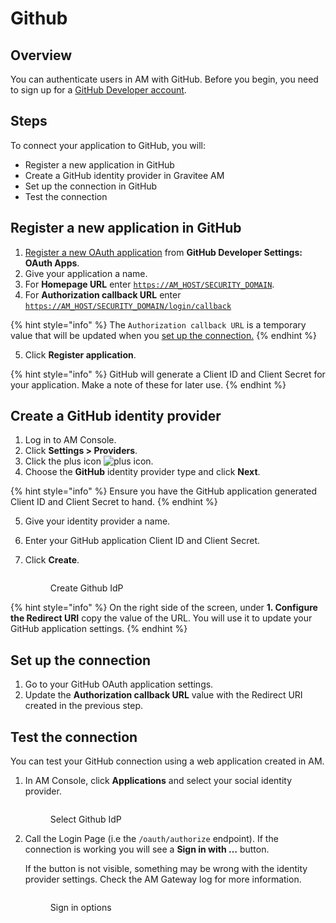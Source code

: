 # Github

## Overview

You can authenticate users in AM with GitHub. Before you begin, you need to sign up for a [GitHub Developer account](https://github.com/join).

## Steps

To connect your application to GitHub, you will:

* Register a new application in GitHub
* Create a GitHub identity provider in Gravitee AM
* Set up the connection in GitHub
* Test the connection

## Register a new application in GitHub

1. [Register a new OAuth application](https://github.com/settings/applications/new) from **GitHub Developer Settings: OAuth Apps**.
2. Give your application a name.
3. For **Homepage URL** enter [`https://AM_HOST/SECURITY_DOMAIN`](https://am\_host/SECURITY\_DOMAIN).
4. For **Authorization callback URL** enter [`https://AM_HOST/SECURITY_DOMAIN/login/callback`](https://am\_host/SECURITY\_DOMAIN/login/callback)

{% hint style="info" %}
The `Authorization callback URL` is a temporary value that will be updated when you [set up the connection.](github.md#set-up-the-connection)
{% endhint %}

5. Click **Register application**.

{% hint style="info" %}
GitHub will generate a Client ID and Client Secret for your application. Make a note of these for later use.
{% endhint %}

## Create a GitHub identity provider

1. Log in to AM Console.
2. Click **Settings > Providers**.
3. Click the plus icon ![plus icon](https://docs.gravitee.io/images/icons/plus-icon.png).
4. Choose the **GitHub** identity provider type and click **Next**.

{% hint style="info" %}
Ensure you have the GitHub application generated Client ID and Client Secret to hand.
{% endhint %}

5. Give your identity provider a name.
6. Enter your GitHub application Client ID and Client Secret.
7.  Click **Create**.

    <figure><img src="https://docs.gravitee.io/images/am/current/graviteeio-am-userguide-social-idp-github.png" alt=""><figcaption><p>Create Github IdP</p></figcaption></figure>

{% hint style="info" %}
On the right side of the screen, under **1. Configure the Redirect URI** copy the value of the URL. You will use it to update your GitHub application settings.
{% endhint %}

## Set up the connection

1. Go to your GitHub OAuth application settings.
2. Update the **Authorization callback URL** value with the Redirect URI created in the previous step.

## Test the connection

You can test your GitHub connection using a web application created in AM.

1.  In AM Console, click **Applications** and select your social identity provider.

    <figure><img src="https://docs.gravitee.io/images/am/current/graviteeio-am-userguide-social-idp-list.png" alt=""><figcaption><p>Select Github IdP</p></figcaption></figure>
2.  Call the Login Page (i.e the `/oauth/authorize` endpoint). If the connection is working you will see a **Sign in with …​** button.

    If the button is not visible, something may be wrong with the identity provider settings. Check the AM Gateway log for more information.

    <figure><img src="https://docs.gravitee.io/images/am/current/graviteeio-am-userguide-social-idp-login.png" alt=""><figcaption><p>Sign in options</p></figcaption></figure>
